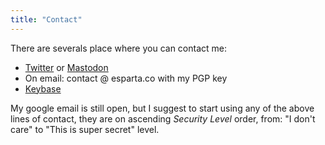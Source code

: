 ```yaml
---
title: "Contact"
---
```


There are severals place where you can contact me:

- [Twitter](https://twitter.com/esparta) or
  [Mastodon](http://ruby.social/@esparta)
- On email: contact @ esparta.co with my PGP key
- [Keybase](http://keybase.io/esparta)

My google email is still open, but I suggest to start using any of the above
lines of contact, they are on ascending  _Security Level_ order,
from: "I don't care" to "This is super secret" level.
